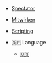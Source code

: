 * [Spectator](/de/)

* [Mitwirken](/de/contribute.md)

* [Scripting](/de/scripting.md)

* :de: Language
    * [:us:](/)
